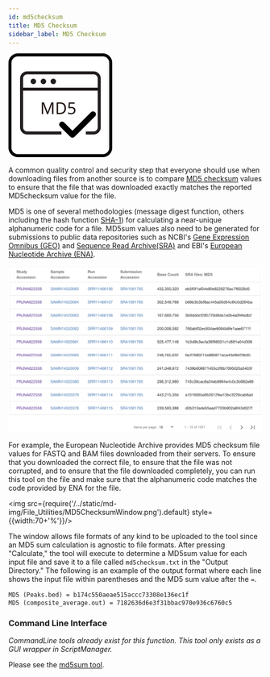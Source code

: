 ```yaml
---
id: md5checksum
title: MD5 Checksum
sidebar_label: MD5 Checksum
---
```


![MD5Checksum](/../static/icons/File_Utilities/MD5Checksum_square.svg)

A common quality control and security step that everyone should use when downloading files from another source is to compare [MD5 checksum][md5sum-original] values to ensure that the file that was downloaded exactly matches the reported MD5checksum value for the file.

MD5 is one of several methodologies (message digest function, others including the hash function [SHA-1][sha1sum-link]) for calculating a near-unique alphanumeric code for a file. MD5sum values also need to be generated for submissions to public data repositories such as NCBI's [Gene Expression Omnibus (GEO)][submission-reqs-geo] and [Sequence Read Archive(SRA)][submission-reqs-sra] and EBI's [European Nucleotide Archive (ENA)][submission-reqs-ena].

![ENA_MD5sum](./img/ENA_MD5sum.png)

For example, the European Nucleotide Archive provides MD5 checksum file values for FASTQ and BAM files downloaded from their servers. To ensure that you downloaded the correct file, to ensure that the file was not corrupted, and to ensure that the file downloaded completely, you can run this tool on the file and make sure that the alphanumeric code matches the code provided by ENA for the file.

<img src={require('/../static/md-img/File_Utilities/MD5ChecksumWindow.png').default} style={{width:70+'%'}}/>

The window allows file formats of any kind to be uploaded to the tool since an MD5 sum calculation is agnostic to file formats. After pressing "Calculate," the tool will execute to determine a MD5sum value for each input file and save it to a file called `md5checksum.txt` in the "Output Directory." The following is an example of the output format where each line shows the input file within parentheses and the MD5 sum value after the `=`.

```
MD5 (Peaks.bed) = b174c550aeae515accc73308e136ec1f
MD5 (composite_average.out) = 7182636d6e3f31bbac970e936c6760c5
```

### Command Line Interface

_CommandLine tools already exist for this function. This tool only exists as a GUI wrapper in ScriptManager._

Please see the [md5sum tool][md5sum-original].

[md5sum-original]:https://www.geeksforgeeks.org/md5sum-linux-command/
[sha1sum-link]:https://en.wikipedia.org/wiki/SHA-1
[submission-reqs-geo]:https://ghtf.biochem.uci.edu/ncbi-geo-submission/
[submission-reqs-sra]:https://anonsvn.ncbi.nlm.nih.gov/repos/v1/trunk/sra/doc/SRA_1-1/SRA_Quick_Start_Guide.pdf
[submission-reqs-ena]:https://biodiversitydata-se.github.io/mol-data/ena-metabar.html
